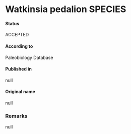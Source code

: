 Watkinsia pedalion SPECIES
=======

#### Status
ACCEPTED

#### According to
Paleobiology Database

#### Published in
null

#### Original name
null

### Remarks
null